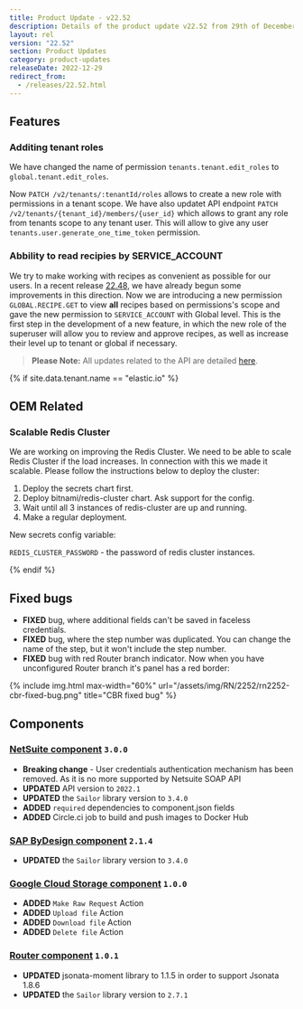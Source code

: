 ```yaml
---
title: Product Update - v22.52
description: Details of the product update v22.52 from 29th of December 2022.
layout: rel
version: "22.52"
section: Product Updates
category: product-updates
releaseDate: 2022-12-29
redirect_from:
  - /releases/22.52.html
---
```


## Features

### Additing tenant roles

We have changed the name of permission `tenants.tenant.edit_roles` to `global.tenant.edit_roles`.

Now `PATCH /v2/tenants/:tenantId/roles` allows to create a new role with permissions in a tenant scope. We have also updatet API endpoint `PATCH /v2/tenants/{tenant_id}/members/{user_id}` which allows to grant any role from tenants scope to any tenant user. This will allow to give any user `tenants.user.generate_one_time_token` permission.

### Abbility to read recipies by SERVICE_ACCOUNT

We try to make working with recipes as convenient as possible for our users. In a recent release [22.48](/releases/22/48#initial-setup), we have already begun some improvements in this direction. Now we are introducing a new permission `GLOBAL.RECIPE.GET` to view **all** recipes based on permissions's scope and gave the new permission to `SERVICE_ACCOUNT` with Global level. This is the first step in the development of a new feature, in which the new role of the superuser will allow you to review and approve recipes, as well as increase their level up to tenant or global if necessary.

> **Please Note:** All updates related to the API are detailed [here]({{site.data.tenant.apiDocsUri}}/v2).

{% if site.data.tenant.name == "elastic.io" %}

## OEM Related

### Scalable Redis Cluster

We are working on improving the Redis Cluster. We need to be able to scale Redis Cluster if the load increases. In connection with this we made it scalable. Please follow the instructions below to deploy the cluster:

1. Deploy the secrets chart first.
2. Deploy bitnami/redis-cluster chart. Ask support for the config.
3. Wait until all 3 instances of redis-cluster are up and running.
4. Make a regular deployment.

New secrets config variable:

`REDIS_CLUSTER_PASSWORD` - the password of redis cluster instances.

{% endif %}

## Fixed bugs

*   **FIXED** bug, where additional fields can't be saved in faceless credentials.
*   **FIXED** bug, where the step number was duplicated. You can change the name of the step, but it won't include the step number.
*   **FIXED** bug with red Router branch indicator. Now when you have unconfigured Router branch it's panel has a red border:

{% include img.html max-width="60%" url="/assets/img/RN/2252/rn2252-cbr-fixed-bug.png" title="CBR fixed bug" %}

## Components

### [NetSuite component](/components/netsuite/) `3.0.0`

*   **Breaking change** - User credentials authentication mechanism has been removed. As it is no more supported by Netsuite SOAP API
*   **UPDATED** API version to `2022.1`
*   **UPDATED** the `Sailor` library version to `3.4.0`
*   **ADDED** `required` dependencies to component.json fields
*   **ADDED**  Circle.ci job to build and push images to Docker Hub

### [SAP ByDesign component](/components/sap-bydesign/) `2.1.4`

*   **UPDATED** the `Sailor` library version to `3.4.0`

### [Google Cloud Storage component](/components/google-cloud-storage/) `1.0.0`

*   **ADDED**  `Make Raw Request` Action
*   **ADDED**  `Upload file` Action
*   **ADDED**  `Download file` Action
*   **ADDED**  `Delete file` Action

### [Router component](/components/router/) `1.0.1`

*   **UPDATED** jsonata-moment library to 1.1.5 in order to support Jsonata 1.8.6
*   **UPDATED** the `Sailor` library version to `2.7.1`
